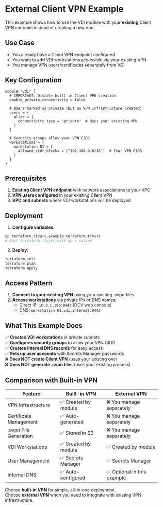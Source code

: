 # External Client VPN Example

This example shows how to use the VDI module with your **existing** Client VPN endpoint instead of creating a new one.

## Use Case

- You already have a Client VPN endpoint configured
- You want to add VDI workstations accessible via your existing VPN
- You manage VPN users/certificates separately from VDI

## Key Configuration

```hcl
module "vdi" {
  # IMPORTANT: Disable built-in Client VPN creation
  enable_private_connectivity = false
  
  # Users marked as private (but no VPN infrastructure created)
  users = {
    alice = {
      connectivity_type = "private"  # Uses your existing VPN
    }
  }
  
  # Security groups allow your VPN CIDR
  workstations = {
    workstation-01 = {
      allowed_cidr_blocks = ["192.168.0.0/16"]  # Your VPN CIDR
    }
  }
}
```

## Prerequisites

1. **Existing Client VPN endpoint** with network associations to your VPC
2. **VPN users configured** in your existing Client VPN
3. **VPC and subnets** where VDI workstations will be deployed

## Deployment

1. **Configure variables:**
```bash
cp terraform.tfvars.example terraform.tfvars
# Edit terraform.tfvars with your values
```

2. **Deploy:**
```bash
terraform init
terraform plan
terraform apply
```

## Access Pattern

1. **Connect to your existing VPN** using your existing .ovpn files
2. **Access workstations** via private IPs or DNS names:
   - Direct IP: `10.0.1.100:8443` (DCV web console)
   - DNS: `workstation-01.vdi.internal:8443`

## What This Example Does

✅ **Creates VDI workstations** in private subnets  
✅ **Configures security groups** to allow your VPN CIDR  
✅ **Creates internal DNS records** for easy access  
✅ **Sets up user accounts** with Secrets Manager passwords  
❌ **Does NOT create Client VPN** (uses your existing one)  
❌ **Does NOT generate .ovpn files** (uses your existing process)  

## Comparison with Built-in VPN

| Feature | Built-in VPN | External VPN |
|---------|-------------|--------------|
| VPN Infrastructure | ✅ Created by module | ❌ You manage separately |
| Certificate Management | ✅ Auto-generated | ❌ You manage separately |
| .ovpn File Generation | ✅ Stored in S3 | ❌ You manage separately |
| VDI Workstations | ✅ Created by module | ✅ Created by module |
| User Management | ✅ Secrets Manager | ✅ Secrets Manager |
| Internal DNS | ✅ Auto-configured | ✅ Optional in this example |

Choose **built-in VPN** for simple, all-in-one deployment.  
Choose **external VPN** when you need to integrate with existing VPN infrastructure.